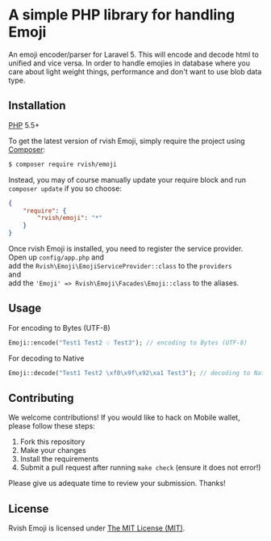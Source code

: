 # A simple PHP library for handling Emoji

An emoji encoder/parser for Laravel 5. This will encode and decode html to unified and vice versa. In order to handle emojies in database where you care about light weight things, performance and don't want to use blob data type.

## Installation

[PHP](https://php.net) 5.5+

To get the latest version of rvish Emoji, simply require the project using [Composer](https://getcomposer.org):

```bash
$ composer require rvish/emoji
```

Instead, you may of course manually update your require block and run `composer update` if you so choose:

```json
{
    "require": {
        "rvish/emoji": "*"
    }
}
```

Once rvish Emoji is installed, you need to register the service provider. 
Open up `config/app.php` and <br>
add the `Rvish\Emoji\EmojiServiceProvider::class` to the `providers` <br>
and <br>
add the `'Emoji' => Rvish\Emoji\Facades\Emoji::class` to the aliases.<br>

## Usage

For encoding to Bytes (UTF-8)
```php
Emoji::encode("Test1 Test2 💡 Test3"); // encoding to Bytes (UTF-8)
```
For decoding to Native
```php
Emoji::decode("Test1 Test2 \xf0\x9f\x92\xa1 Test3"); // decoding to Native
```

## Contributing

We welcome contributions! If you would like to hack on Mobile wallet, please
follow these steps:

1. Fork this repository
2. Make your changes
3. Install the requirements
4. Submit a pull request after running `make check` (ensure it does not error!)

Please give us adequate time to review your submission. Thanks!

## License

Rvish Emoji is licensed under [The MIT License (MIT)](LICENSE).
